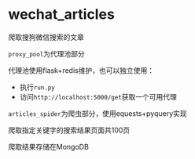 # wechat_articles
爬取搜狗微信搜索的文章

`proxy_pool`为代理池部分

代理池使用flask+redis维护，也可以独立使用：
- 执行`run.py`
- 访问`http://localhost:5000/get`获取一个可用代理

`articles_spider`为爬虫部分，使用equests+pyquery实现

爬取指定关键字的搜索结果页面共100页

爬取结果存储在MongoDB
